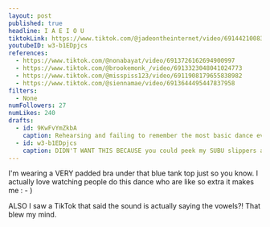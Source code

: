 ```yaml
---
layout: post
published: true
headline: I A E I O U
tiktokLink: https://www.tiktok.com/@jadeontheinternet/video/6914421008338390277
youtubeID: w3-b1EDpjcs
references:
  - https://www.tiktok.com/@nonabayat/video/6913726162694900997
  - https://www.tiktok.com/@brookemonk_/video/6913323048041024773
  - https://www.tiktok.com/@misspiss123/video/6911908179655838982
  - https://www.tiktok.com/@siennamae/video/6913644495447837958
filters:
  - None
numFollowers: 27
numLikes: 240
drafts:
  - id: 9KwFvYmZkbA
    caption: Rehearsing and failing to remember the most basic dance ever.
  - id: w3-b1EDpjcs
    caption: DIDN'T WANT THIS BECAUSE you could peek my SUBU slippers at the end which I love but are NOT Jade's style.
---
```


I'm wearing a VERY padded bra under that blue tank top just so you know. I actually love watching people do this dance who are like so extra it makes me : - )

ALSO I saw a TikTok that said the sound is actually saying the vowels?! That blew my mind.
